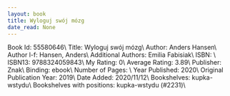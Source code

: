 ```yaml
---
layout: book
title: Wyloguj swój mózg
date_read: None
---
```


Book Id: 55580646\ 
Title: Wyloguj swój mózg\ 
Author: Anders Hansen\ 
Author l-f: Hansen, Anders\ 
Additional Authors: Emilia Fabisiak\ 
ISBN: \ 
ISBN13: 9788324059843\ 
My Rating: 0\ 
Average Rating: 3.89\ 
Publisher: Znak\ 
Binding: ebook\ 
Number of Pages: \ 
Year Published: 2020\ 
Original Publication Year: 2019\ 
Date Added: 2020/11/12\ 
Bookshelves: kupka-wstydu\ 
Bookshelves with positions: kupka-wstydu (#2231)\ 

